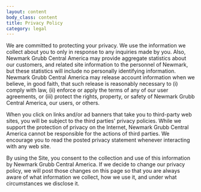 ```yaml
---
layout: content
body_class: content
title: Privacy Policy
category: legal
---
```

We are committed to protecting your privacy. We use the information we collect about you to only in response to any inquiries made by you. Also, Newmark Grubb Central America may provide aggregate statistics about our customers, and related site information to the personnel of Newmark, but these statistics will include no personally identifying information. Newmark Grubb Central America may release account information when we believe, in good faith, that such release is reasonably necessary to (i) comply with law, (ii) enforce or apply the terms of any of our user agreements, or (iii) protect the rights, property, or safety of Newmark Grubb Central America, our users, or others.

When you click on links and/or ad banners that take you to third-party web sites, you will be subject to the third parties' privacy policies. While we support the protection of privacy on the Internet, Newmark Grubb Central America cannot be responsible for the actions of third parties. We encourage you to read the posted privacy statement whenever interacting with any web site.

By using the Site, you consent to the collection and use of this information by Newmark Grubb Central America. If we decide to change our privacy policy, we will post those changes on this page so that you are always aware of what information we collect, how we use it, and under what circumstances we disclose it.
